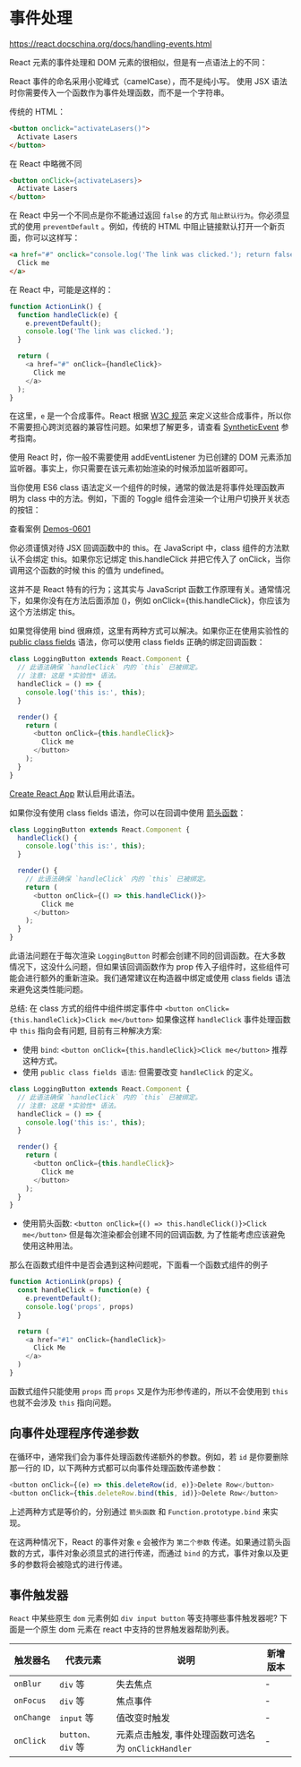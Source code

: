 # 事件处理

https://react.docschina.org/docs/handling-events.html

React 元素的事件处理和 DOM 元素的很相似，但是有一点语法上的不同：

React 事件的命名采用小驼峰式（camelCase），而不是纯小写。
使用 JSX 语法时你需要传入一个函数作为事件处理函数，而不是一个字符串。

传统的 HTML：

```html
<button onclick="activateLasers()">
  Activate Lasers
</button>
```

在 React 中略微不同

```html
<button onClick={activateLasers}>
  Activate Lasers
</button>
```


在 React 中另一个不同点是你不能通过返回 `false` 的方式 `阻止默认行为`。你必须显式的使用 `preventDefault` 。例如，传统的 HTML 中阻止链接默认打开一个新页面，你可以这样写：

```html
<a href="#" onclick="console.log('The link was clicked.'); return false">
  Click me
</a>
```

在 React 中，可能是这样的：

```js
function ActionLink() {
  function handleClick(e) {
    e.preventDefault();
    console.log('The link was clicked.');
  }

  return (
    <a href="#" onClick={handleClick}>
      Click me
    </a>
  );
}
```

在这里，`e` 是一个合成事件。React 根据 [W3C 规范](https://www.w3.org/TR/DOM-Level-3-Events/) 来定义这些合成事件，所以你不需要担心跨浏览器的兼容性问题。如果想了解更多，请查看 [SyntheticEvent](https://react.docschina.org/docs/events.html) 参考指南。

使用 React 时，你一般不需要使用 addEventListener 为已创建的 DOM 元素添加监听器。事实上，你只需要在该元素初始渲染的时候添加监听器即可。

当你使用 ES6 class 语法定义一个组件的时候，通常的做法是将事件处理函数声明为 class 中的方法。例如，下面的 Toggle 组件会渲染一个让用户切换开关状态的按钮：

查看案例 [Demos-0601](https://github.com/Jesonhu/react-study/tree/master/demos/handling-events-0601)

你必须谨慎对待 JSX 回调函数中的 this。在 JavaScript 中，class 组件的方法默认不会绑定 this。如果你忘记绑定 this.handleClick 并把它传入了 onClick，当你调用这个函数的时候 this 的值为 undefined。

这并不是 React 特有的行为；这其实与 JavaScript 函数工作原理有关。通常情况下，如果你没有在方法后面添加 ()，例如 onClick={this.handleClick}，你应该为这个方法绑定 this。

如果觉得使用 bind 很麻烦，这里有两种方式可以解决。如果你正在使用实验性的 [public class fields](https://babeljs.io/docs/plugins/transform-class-properties/) 语法，你可以使用 class fields 正确的绑定回调函数：

```js
class LoggingButton extends React.Component {
  // 此语法确保 `handleClick` 内的 `this` 已被绑定。
  // 注意: 这是 *实验性* 语法。
  handleClick = () => {
    console.log('this is:', this);
  }

  render() {
    return (
      <button onClick={this.handleClick}>
        Click me
      </button>
    );
  }
}
```

[Create React App](https://github.com/facebookincubator/create-react-app) 默认启用此语法。

如果你没有使用 class fields 语法，你可以在回调中使用 [箭头函数](https://developer.mozilla.org/en/docs/Web/JavaScript/Reference/Functions/Arrow_functions)：

```js
class LoggingButton extends React.Component {
  handleClick() {
    console.log('this is:', this);
  }

  render() {
    // 此语法确保 `handleClick` 内的 `this` 已被绑定。
    return (
      <button onClick={() => this.handleClick()}>
        Click me
      </button>
    );
  }
}
```

此语法问题在于每次渲染 `LoggingButton` 时都会创建不同的回调函数。在大多数情况下，这没什么问题，但如果该回调函数作为 prop 传入子组件时，这些组件可能会进行额外的重新渲染。我们通常建议在构造器中绑定或使用 class fields 语法来避免这类性能问题。

总结: 在 class 方式的组件中组件绑定事件中 `<button onClick={this.handleClick}>Click me</button>`
如果像这样 `handleClick` 事件处理函数中 `this` 指向会有问题, 目前有三种解决方案:

+ 使用 `bind`:  `<button onClick={this.handleClick}>Click me</button>` 推荐这种方式。
+ 使用 `public class fields 语法`: 但需要改变 `handleClick` 的定义。
```js
class LoggingButton extends React.Component {
  // 此语法确保 `handleClick` 内的 `this` 已被绑定。
  // 注意: 这是 *实验性* 语法。
  handleClick = () => {
    console.log('this is:', this);
  }

  render() {
    return (
      <button onClick={this.handleClick}>
        Click me
      </button>
    );
  }
}
```
+ 使用箭头函数: `<button onClick={() => this.handleClick()}>Click me</button>` 但是每次渲染都会创建不同的回调函数, 为了性能考虑应该避免使用这种用法。

那么在函数式组件中是否会遇到这种问题呢，下面看一个函数式组件的例子

```js
function ActionLink(props) {
  const handleClick = function(e) {
    e.preventDefault();
    console.log('props', props)
  }

  return (
    <a href="#1" onClick={handleClick}>
      Click Me
    </a>
  )
}
```
函数式组件只能使用 `props` 而 `props` 又是作为形参传递的，所以不会使用到 `this` 也就不会涉及 `this` 指向问题。

## 向事件处理程序传递参数

在循环中，通常我们会为事件处理函数传递额外的参数。例如，若 `id` 是你要删除那一行的 ID，以下两种方式都可以向事件处理函数传递参数：

```js
<button onClick={(e) => this.deleteRow(id, e)}>Delete Row</button>
<button onClick={this.deleteRow.bind(this, id)}>Delete Row</button>
```

上述两种方式是等价的，分别通过 `箭头函数` 和 `Function.prototype.bind` 来实现。

在这两种情况下，React 的事件对象 `e` 会被作为 `第二个参数` 传递。如果通过箭头函数的方式，事件对象必须显式的进行传递，而通过 `bind` 的方式，事件对象以及更多的参数将会被隐式的进行传递。

## 事件触发器

`React` 中某些原生 `dom` 元素例如 `div input button` 等支持哪些事件触发器呢? 下面是一个原生 dom 元素在 react 中支持的世界触发器帮助列表。

|触发器名|代表元素|说明|新增版本|
|--|--|--|--|
|`onBlur`|`div` 等|失去焦点|-|
|`onFocus`|`div` 等|焦点事件|-|
|`onChange`|`input` 等|值改变时触发|-|
|`onClick`|`button、div` 等 |元素点击触发, 事件处理函数可选名为 `onClickHandler`|-|
